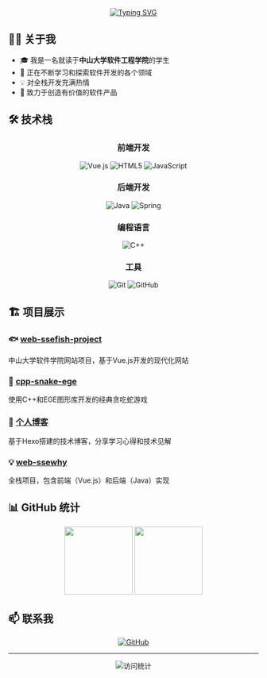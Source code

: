 <!-- 动态打字效果 -->
<div align="center">
  <a href="https://git.io/typing-svg"><img src="https://readme-typing-svg.demolab.com?font=Fira+Code&pause=1000&color=2C96F7&center=true&vCenter=true&random=false&width=435&lines=%F0%9F%91%8B+Hi+there%2C+I'm+Xudong;%F0%9F%8E%93+Student+%40+Sun+Yat--sen+University;%F0%9F%92%BB+Full+Stack+Developer" alt="Typing SVG" /></a>
</div>

## 👨‍💻 关于我

- 🎓 我是一名就读于**中山大学软件工程学院**的学生
- 🌱 正在不断学习和探索软件开发的各个领域
- 💡 对全栈开发充满热情
- 🎯 致力于创造有价值的软件产品

## 🛠️ 技术栈

<div align="center">
  
### 前端开发
![Vue.js](https://img.shields.io/badge/-Vue.js-4FC08D?style=flat-square&logo=vue.js&logoColor=white)
![HTML5](https://img.shields.io/badge/-HTML5-E34F26?style=flat-square&logo=html5&logoColor=white)
![JavaScript](https://img.shields.io/badge/-JavaScript-F7DF1E?style=flat-square&logo=javascript&logoColor=black)

### 后端开发
![Java](https://img.shields.io/badge/-Java-007396?style=flat-square&logo=java&logoColor=white)
![Spring](https://img.shields.io/badge/-Spring-6DB33F?style=flat-square&logo=spring&logoColor=white)

### 编程语言
![C++](https://img.shields.io/badge/-C++-00599C?style=flat-square&logo=c%2B%2B&logoColor=white)

### 工具
![Git](https://img.shields.io/badge/-Git-F05032?style=flat-square&logo=git&logoColor=white)
![GitHub](https://img.shields.io/badge/-GitHub-181717?style=flat-square&logo=github)

</div>

## 🏗️ 项目展示

### 🐟 [web-ssefish-project](https://github.com/xudong7/web-ssefish-project)
中山大学软件学院网站项目，基于Vue.js开发的现代化网站

### 🐍 [cpp-snake-ege](https://github.com/xudong7/cpp-snake-ege)
使用C++和EGE图形库开发的经典贪吃蛇游戏

### 📝 [个人博客](https://xudong7.github.io)
基于Hexo搭建的技术博客，分享学习心得和技术见解

### 💡 [web-ssewhy](https://github.com/xudong7/web-ssewhy-front)
全栈项目，包含前端（Vue.js）和后端（Java）实现

## 📊 GitHub 统计

<div align="center">
  <img height="137px" src="https://github-readme-stats.vercel.app/api?username=xudong7&hide_title=true&hide_border=true&show_icons=true&include_all_commits=true&line_height=21&theme=default" />
  <img height="137px" src="https://github-readme-stats.vercel.app/api/top-langs/?username=xudong7&hide_title=true&hide_border=true&layout=compact&theme=default" />
</div>

## 📫 联系我

<div align="center">
  
[![GitHub](https://img.shields.io/badge/-GitHub-181717?style=flat-square&logo=github&logoColor=white)](https://github.com/xudong7)

</div>

---

<div align="center">
  <img src="https://komarev.com/ghpvc/?username=xudong7&color=blue&style=flat-square" alt="访问统计" />
</div> 
